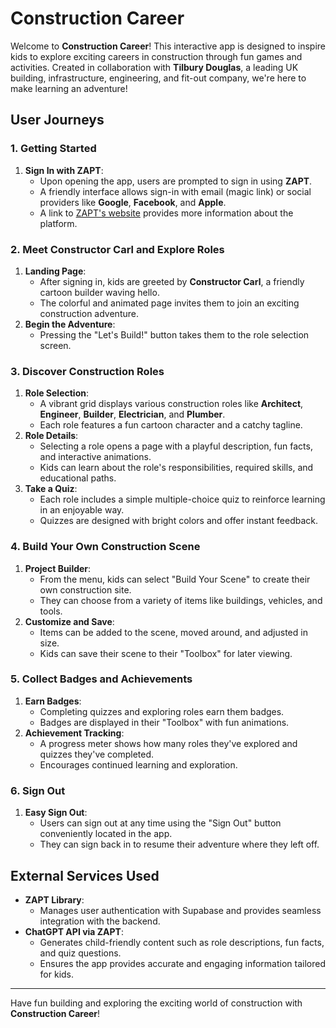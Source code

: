 # Construction Career

Welcome to **Construction Career**! This interactive app is designed to inspire kids to explore exciting careers in construction through fun games and activities. Created in collaboration with **Tilbury Douglas**, a leading UK building, infrastructure, engineering, and fit-out company, we're here to make learning an adventure!

## User Journeys

### 1. Getting Started

1. **Sign In with ZAPT**:
   - Upon opening the app, users are prompted to sign in using **ZAPT**.
   - A friendly interface allows sign-in with email (magic link) or social providers like **Google**, **Facebook**, and **Apple**.
   - A link to [ZAPT's website](https://www.zapt.ai) provides more information about the platform.

### 2. Meet Constructor Carl and Explore Roles

1. **Landing Page**:
   - After signing in, kids are greeted by **Constructor Carl**, a friendly cartoon builder waving hello.
   - The colorful and animated page invites them to join an exciting construction adventure.
2. **Begin the Adventure**:
   - Pressing the "Let's Build!" button takes them to the role selection screen.

### 3. Discover Construction Roles

1. **Role Selection**:
   - A vibrant grid displays various construction roles like **Architect**, **Engineer**, **Builder**, **Electrician**, and **Plumber**.
   - Each role features a fun cartoon character and a catchy tagline.
2. **Role Details**:
   - Selecting a role opens a page with a playful description, fun facts, and interactive animations.
   - Kids can learn about the role's responsibilities, required skills, and educational paths.
3. **Take a Quiz**:
   - Each role includes a simple multiple-choice quiz to reinforce learning in an enjoyable way.
   - Quizzes are designed with bright colors and offer instant feedback.

### 4. Build Your Own Construction Scene

1. **Project Builder**:
   - From the menu, kids can select "Build Your Scene" to create their own construction site.
   - They can choose from a variety of items like buildings, vehicles, and tools.
2. **Customize and Save**:
   - Items can be added to the scene, moved around, and adjusted in size.
   - Kids can save their scene to their "Toolbox" for later viewing.

### 5. Collect Badges and Achievements

1. **Earn Badges**:
   - Completing quizzes and exploring roles earn them badges.
   - Badges are displayed in their "Toolbox" with fun animations.
2. **Achievement Tracking**:
   - A progress meter shows how many roles they've explored and quizzes they've completed.
   - Encourages continued learning and exploration.

### 6. Sign Out

1. **Easy Sign Out**:
   - Users can sign out at any time using the "Sign Out" button conveniently located in the app.
   - They can sign back in to resume their adventure where they left off.

## External Services Used

- **ZAPT Library**:
  - Manages user authentication with Supabase and provides seamless integration with the backend.
- **ChatGPT API via ZAPT**:
  - Generates child-friendly content such as role descriptions, fun facts, and quiz questions.
  - Ensures the app provides accurate and engaging information tailored for kids.

---

Have fun building and exploring the exciting world of construction with **Construction Career**!